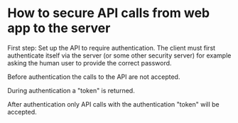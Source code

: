 # How to secure API calls from web app to the server
First step: Set up the API to require authentication. The client must first authenticate itself via the server (or some other security server) for example asking the human user to provide the correct password.

Before authentication the calls to the API are not accepted.

During authentication a "token" is returned.

After authentication only API calls with the authentication "token" will be accepted.